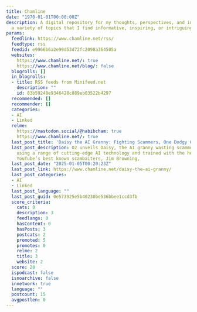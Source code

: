 ```yaml
---
title: Chamline
date: "1970-01-01T00:00:00Z"
description: A digital repository for my thoughts, perspectives, and interests on
  a variety of topics that I find informative, inspiring, or intriguing.
params:
  feedlink: https://www.chamline.net/rss/
  feedtype: rss
  feedid: e9966b6a2e99d53d72fc2098a364505a
  websites:
    https://www.chamline.net/: true
    https://www.chamline.net/blog/: false
  blogrolls: []
  in_blogrolls:
  - title: RSS feeds from Minifeed.net
    description: ""
    id: 83b59248e9346428c889eb03522b4297
  recommended: []
  recommender: []
  categories:
  - AI
  - Linked
  relme:
    https://mastodon.social/@habibcham: true
    https://www.chamline.net/: true
  last_post_title: 'Daisy the AI Granny: Fighting Scammers, One Dodgy Call at a Time'
  last_post_description: O2 unveils Daisy, the AI granny wasting scammers’ time:Created
    using a range of cutting-edge AI technology and trained with the help of one of
    YouTube’s best known scambaiters, Jim Browning,
  last_post_date: "2025-01-05T00:20:23Z"
  last_post_link: https://www.chamline.net/daisy-the-ai-granny/
  last_post_categories:
  - AI
  - Linked
  last_post_language: ""
  last_post_guid: 0e573925e5b40230be536bbee1ccd3fb
  score_criteria:
    cats: 0
    description: 3
    feedlangs: 0
    hasContent: 0
    hasPosts: 3
    postcats: 2
    promoted: 5
    promotes: 0
    relme: 2
    title: 3
    website: 2
  score: 20
  ispodcast: false
  isnoarchive: false
  innetwork: true
  language: ""
  postcount: 15
  avgpostlen: 0
---
```


